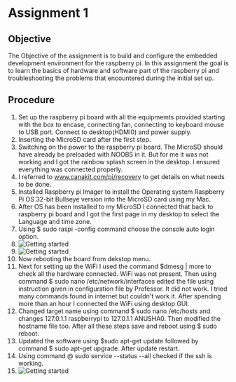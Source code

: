  # Assignment 1 
 ## Objective
 The Objective of the assignment is to build and configure the embedded development environment for the raspberry pi.  In this assignment the goal is to learn the basics of hardware and software part of the raspberry pi and troubleshooting the problems that encountered during the initial set up.

 ## Procedure
 1. Set up the raspberry pi board with all the equipmemts provided starting with the box to encase, connecting fan, connecting to keyboard mouse to USB port. Connect to desktop(HDMI0) and power supply. 
 2. Inserting the MicroSD card after the first step.
 3. Switching on the power to the raspberry pi board. The MicroSD should have already be preloaded with NOOBS in it. But for me it was not working and I got the rainbow splash screen in the desktop. I ensured everything was connected properly.
 4. I referred to www.canakit.com/pi/recovery to get details on what needs to be done.
 5. Installed Raspberry pi Imager to install the Operating system Raspberry Pi OS 32-bit Bullseye version into the MicroSD card using my Mac.
 6. After OS has been installed to my MicroSD I connected that back to raspberry pi board and I got the first page in my desktop to select the Language and time zone. 
 7. Using $ sudo raspi -config command choose the console auto login option. 
 8. <img src="images/  Console_auto_login.jpg" alt="Getting started" />
 9. ![Getting started](./images/Console_auto_login.jpg)
 10. Now rebooting the board from dekstop menu.
 11. Next for setting up the WiFi I used the command $dmesg | more to check all the hardware connected. WiFi was not present. Then using command $ sudo nano /etc/network/interfaces edited the file using instruction given in configuration file by Professor. It did not work. I tried many commands found in internet but couldn't work it. After spending more than an hour I connected the WiFi using desktop GUI. 
 12. Changed target name using command $ sudo nano /etc/hosts and changes 127.0.1.1 raspberrypi to 127.0.1.1 ANUSHA0. Then modified the hostname file too. After all these steps save and reboot using $ sudo reboot.
 13. Updated the software using $sudo apt-get update followed by command $ sudo apt-get upgrade. After update restart.
 14. Using command @ sudo service --status --all checked if the ssh is working. 
 15. ![Getting started](./images/Console_auto_login.jpg)
 


